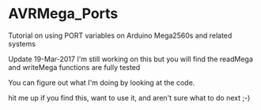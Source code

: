 
# AVRMega_Ports

Tutorial on using PORT variables on Arduino Mega2560s and related systems

Update 19-Mar-2017
I'm still working on this but you will find the readMega and writeMega functions are fully tested

You can figure out what I'm doing by looking at the code. 

hit me up if you find this, want to use it, and aren't sure what to do next ;-)


